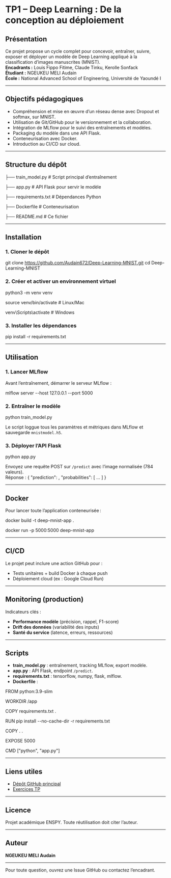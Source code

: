 # TP1 – Deep Learning : De la conception au déploiement

## Présentation

Ce projet propose un cycle complet pour concevoir, entraîner, suivre, exposer et déployer un modèle de Deep Learning appliqué à la classification d’images manuscrites (MNIST).  
**Encadrants :** Louis Fippo Fitime, Claude Tinku, Kerolle Sonfack  
**Étudiant :** NGEUKEU MELI Audain  
**École :** National Advanced School of Engineering, Université de Yaoundé I

---

## Objectifs pédagogiques

- Compréhension et mise en œuvre d’un réseau dense avec Dropout et softmax, sur MNIST.
- Utilisation de Git/GitHub pour le versionnement et la collaboration.
- Intégration de MLflow pour le suivi des entraînements et modèles.
- Packaging du modèle dans une API Flask.
- Conteneurisation avec Docker.
- Introduction au CI/CD sur cloud.

---

## Structure du dépôt

├── train_model.py # Script principal d’entraînement

├── app.py # API Flask pour servir le modèle

├── requirements.txt # Dépendances Python

├── Dockerfile # Conteneurisation

├── README.md # Ce fichier


---

## Installation

### 1. Cloner le dépôt

git clone https://github.com/Audain672/Deep-Learning-MNIST.git
cd Deep-Learning-MNIST


### 2. Créer et activer un environnement virtuel
python3 -m venv venv

source venv/bin/activate # Linux/Mac

venv\Scripts\activate # Windows

### 3. Installer les dépendances
pip install -r requirements.txt

---

## Utilisation

### 1. Lancer MLflow

Avant l’entraînement, démarrer le serveur MLflow :

mlflow server --host 127.0.0.1 --port 5000

### 2. Entraîner le modèle

python train_model.py

Le script loggue tous les paramètres et métriques dans MLflow et sauvegarde `mnistmodel.h5`.

### 3. Déployer l’API Flask

python app.py

Envoyez une requête POST sur `/predict` avec l’image normalisée (784 valeurs).  
Réponse :
{
"prediction": <classe>,
"probabilities": [ ... ]
}

---

## Docker
Pour lancer toute l’application conteneurisée :

docker build -t deep-mnist-app .

docker run -p 5000:5000 deep-mnist-app

---

## CI/CD

Le projet peut inclure une action GitHub pour :
- Tests unitaires + build Docker à chaque push
- Déploiement cloud (ex : Google Cloud Run)

---

## Monitoring (production)

Indicateurs clés :
- **Performance modèle** (précision, rappel, F1-score)
- **Drift des données** (variabilité des inputs)
- **Santé du service** (latence, erreurs, ressources)

---

## Scripts

- **train_model.py** : entraînement, tracking MLflow, export modèle.
- **app.py** : API Flask, endpoint `/predict`.
- **requirements.txt** : tensorflow, numpy, flask, mlflow.
- **Dockerfile** :

FROM python:3.9-slim

WORKDIR /app

COPY requirements.txt .

RUN pip install --no-cache-dir -r requirements.txt

COPY . .

EXPOSE 5000

CMD ["python", "app.py"]

---

## Liens utiles

- [Dépôt GitHub principal](https://github.com/Audain672/Deep-Learning-MNIST)
- [Exercices TP](https://github.com/Audain672)

---

## Licence

Projet académique ENSPY. Toute réutilisation doit citer l’auteur.

---

## Auteur

**NGEUKEU MELI Audain**

---

Pour toute question, ouvrez une Issue GitHub ou contactez l’encadrant.